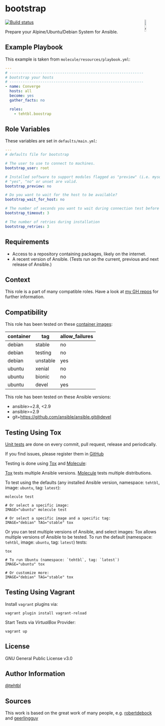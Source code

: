 bootstrap
=========

<img src="https://docs.ansible.com/ansible-tower/3.2.4/html_ja/installandreference/_static/images/logo_invert.png" width="10%" height="10%" alt="Ansible logo" align="right"/>

<a href="https://travis-ci.org/tehtbl/ansible-role-bootstrap">
  <img src="https://travis-ci.org/tehtbl/ansible-role-bootstrap.svg?branch=master" alt="Build status"/>
</a>

<!-- <img src="https://img.shields.io/ansible/role/d/21642"/>
<img src="https://img.shields.io/ansible/quality/21642"/> -->

Prepare your Alpine/Ubuntu/Debian System for Ansible.

Example Playbook
----------------

This example is taken from `molecule/resources/playbook.yml`:
```yaml
---
# ------------------------------------------------------------------------
# bootstrap your hosts
# ------------------------------------------------------------------------
- name: Converge
  hosts: all
  become: yes
  gather_facts: no

  roles:
    - tehtbl.boostrap
```

Role Variables
--------------

These variables are set in `defaults/main.yml`:
```yaml
---
# defaults file for bootstrap

# The user to use to connect to machines.
bootstrap_user: root

# Installed software to support modules flagged as "preview" (i.e. mysql_db).
# "yes", "no" or unset are valid.
bootstrap_preview: no

# Do you want to wait for the host to be available?
bootstrap_wait_for_host: no

# The number of seconds you want to wait during connection test before failing.
bootstrap_timeout: 3

# The number of retries during installation
bootstrap_retries: 3
```

Requirements
------------

- Access to a repository containing packages, likely on the internet.
- A recent version of Ansible. (Tests run on the current, previous and next
  release of Ansible.)

<!-- The following roles can be installed to ensure all requirements are met, using
`ansible-galaxy install -r requirements.yml`:

```yaml
- none
``` -->

Context
-------

This role is a part of many compatible roles. Have a look at
[my GH repos](https://github.com/tehtbl?utf8=%E2%9C%93&tab=repositories&q=ansible-role&type=&language=)
for further information.

<!-- Here is an overview of related roles:
![dependencies](https://raw.githubusercontent.com/robertdebock/drawings/artifacts/bootstrap.png "Dependency") -->

Compatibility
-------------

This role has been tested on these [container images](https://hub.docker.com/):

|container|tag|allow_failures|
|---------|---|--------------|
|debian|stable|no|
|debian|testing|no|
|debian|unstable|yes|
|ubuntu|xenial|no|
|ubuntu|bionic|no|
|ubuntu|devel|yes|

This role has been tested on these Ansible versions:

- ansible>=2.8, <2.9
- ansible>=2.9
- git+https://github.com/ansible/ansible.git@devel

Testing Using Tox
-----------------

[Unit tests](https://travis-ci.org/tehtbl/ansible-role-bootstrap) are done on
every commit, pull request, release and periodically.

If you find issues, please register them in
[GitHub](https://github.com/tehtbl/ansible-role-bootstrap/issues)

Testing is done using [Tox](https://tox.readthedocs.io/en/latest/) and
[Molecule](https://github.com/ansible/molecule):

[Tox](https://tox.readthedocs.io/en/latest/) tests multiple Ansible versions.
[Molecule](https://github.com/ansible/molecule) tests multiple distributions.

To test using the defaults (any installed Ansible version, namespace: `tehtbl`,
  image: `ubuntu`, tag: `latest`):

```
molecule test

# Or select a specific image:
IMAGE="ubuntu" molecule test

# Or select a specific image and a specific tag:
IMAGE="debian" TAG="stable" tox
```

Or you can test multiple versions of Ansible, and select images:
Tox allows multiple versions of Ansible to be tested. To run the default
(namespace: `tehtbl`, image: `ubuntu`, tag: `latest`) tests:

```
tox

# To run Ubuntu (namespace: `tehtbl`, tag: `latest`)
IMAGE="ubuntu" tox

# Or customize more:
IMAGE="debian" TAG="stable" tox
```

Testing Using Vagrant
---------------------

Install `vagrant` plugins via:
```
vagrant plugin install vagrant-reload
```

Start Tests via *VirtualBox* Provider:
```
vagrant up
```

License
-------

GNU General Public License v3.0

Author Information
------------------

[@tehtbl](https://github.com/tehtbl)

Sources
-------

This work is based on the great work of many people, e.g.
[robertdebock](https://github.com/robertdebock) and
[geerlingguy](https://github.com/geerlingguy)

